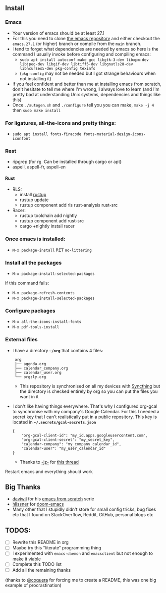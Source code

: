 ## Install

### Emacs

 - Your version of emacs should be at least 27.1
 - For this you need to clone [the emacs repository](https://github.com/emacs-mirror/emacs) and either checkout the `emacs.27.1` (or higher) branch or compile from the `main` branch.
 - I tend to forget what dependencies are needed by emacs so here is the command I usually invoke before configuring and compiling emacs:
   - `sudo apt install autoconf make gcc libgtk-3-dev libxpm-dev libjpeg-dev libgif-dev libtiff5-dev libgnutls28-dev libncurses5-dev pkg-config texinfo`
   - (`pkg-config` may not be needed but I got strange behaviours when not installing it)
 - If you feel confident and better than me at installing emacs from scratch, don't hesitate to tell me where I'm wrong, I always love to learn (and I'm pretty bad at understanding Unix systems, dependencies and things like this)
 - Once `./autogen.sh` and `./configure` tell you you can make, `make -j 4` then `sudo make install`

### For ligatures, all-the-icons and pretty things:

 - `sudo apt install fonts-firacode fonts-material-design-icons-iconfont`

### Rest


 - ripgrep (for rg. Can be installed through cargo or apt)
 - aspell, aspell-fr, aspell-en
 
#### Rust
 - RLS:
   - install [rustup](http://rustup.rs/)
   - rustup update
   - rustup component add rls rust-analysis rust-src
 - Racer:
   - rustup toolchain add nightly
   - rustup component add rust-src
   - cargo +nightly install racer

### Once emacs is installed:

 - `M-x package-install` <kbd>RET</kbd> `no-littering`

### Install all the packages

 - `M-x package-install-selected-packages`

If this command fails:

 - `M-x package-refresh-contents`
 - `M-x package-install-selected-packages`

### Configure packages

 - `M-x all-the-icons-install-fonts`
 - `M-x pdf-tools-install`

### External files

 - I have a directory **`~/org`** that contains 4 files:
 
        org
        ├── agenda.org
        ├── calendar_company.org
        ├── calendar_user.org
        └── orgzly.org

    - This repository is synchronised on all my devices with [Syncthing](https://syncthing.net/) but the directory is checked entirely by org so you can put the files you want in it
  - I don't like having things everywhere. That's why I configured org-gcal to synchronise with my company's Google Calendar. For this I needed a secret key that I can't realistically put in a public repository. This key is located in **`~/.secrets/gcal-secrets.json`**

        {
            "org-gcal-client-id": "my_id.apps.googleusercontent.com",
            "org-gcal-client-secret": "my_secret_key",
            "calendar-company": "my_company_calendar_id",
            "calendar-user": "my_user_calendar_id"
        }
        
    - Thanks to [-jz-](https://www.reddit.com/user/-jz-/) for [this thread](https://www.reddit.com/r/emacs/comments/d1ehpy/security_tip_if_you_push_initel_to_a_public_repo/)

Restart emacs and everything should work

## Big Thanks

 - [daviwil](https://github.com/daviwil) for his [emacs from scratch](https://github.com/daviwil/emacs-from-scratch) serie
 - [hlissner](https://github.com/hlissner) for [doom-emacs](https://github.com/hlissner/doom-emacs/)
 - Many other that I stupidly didn't store for small config tricks, bug fixes etc that I found on StackOverflow, Reddit, GitHub, personal blogs etc

## TODOS:
 - [ ] Rewrite this README in org
 - [ ] Maybe try this "literate" programming thing
 - [ ] I experimented with `emacs-daemon` and `emacsclient` but not enough to make it viable
 - [ ] Complete this TODO list
 - [ ] Add all the remaining thanks

(thanks to [@coquera](https://github.com/coquera) for forcing me to create a README, this was one big example of procrastination)

